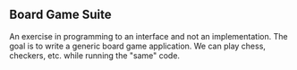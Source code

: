## Board Game Suite

An exercise in programming to an interface and not an implementation. The goal is to write a generic board game application. We can play chess, checkers, etc. while running the "same" code.
